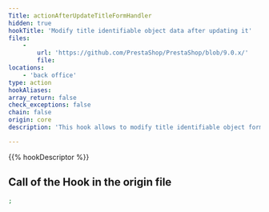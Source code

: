 ```yaml
---
Title: actionAfterUpdateTitleFormHandler
hidden: true
hookTitle: 'Modify title identifiable object data after updating it'
files:
    -
        url: 'https://github.com/PrestaShop/PrestaShop/blob/9.0.x/'
        file: 
locations:
    - 'back office'
type: action
hookAliases: 
array_return: false
check_exceptions: false
chain: false
origin: core
description: 'This hook allows to modify title identifiable object forms data after it was updated'

---
```


{{% hookDescriptor %}}

## Call of the Hook in the origin file

```php
;
```
